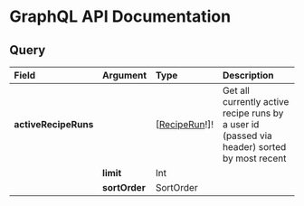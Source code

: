 # GraphQL API Documentation

## Query

| Field | Argument | Type | Description |
| :--- | :--- | :--- | :--- |
| **activeRecipeRuns** |  | \[[RecipeRun](api-schema.md)!\]! | Get all currently active recipe runs by a user id \(passed via header\) sorted by most recent |
|  | **limit** | Int |  |
|  | **sortOrder** | SortOrder |  |

